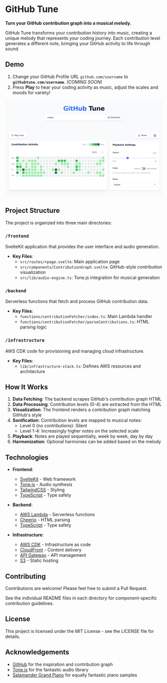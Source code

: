 # GitHub Tune

**Turn your GitHub contribution graph into a musical melody.**

GitHub Tune transforms your contribution history into music, creating a unique melody that represents your coding journey. Each contribution level generates a different note, bringing your GitHub activity to life through sound.

## Demo

1. Change your GitHub Profile URL `github.com/username` to **`githubtune.com/username`**. _(COMING SOON)_
2. Press **Play** to hear your coding activity as music, adjust the scales and moods for variety!

<img src="frontend/static/og-image.png" alt="GitHub Tune Site Image" width="600">

## Project Structure

The project is organized into three main directories:

### `/frontend`

SvelteKit application that provides the user interface and audio generation.

- **Key Files**:
  - `src/routes/+page.svelte`: Main application page
  - `src/components/ContributionGraph.svelte`: GitHub-style contribution visualization
  - `src/lib/audio-engine.ts`: Tone.js integration for musical generation

### `/backend`

Serverless functions that fetch and process GitHub contribution data.

- **Key Files**:
  - `functions/contributionFetcher/index.ts`: Main Lambda handler
  - `functions/contributionFetcher/parseContributions.ts`: HTML parsing logic

### `/infrastructure`

AWS CDK code for provisioning and managing cloud infrastructure.

- **Key Files**:
  - `lib/infrastructure-stack.ts`: Defines AWS resources and architecture

## How It Works

1. **Data Fetching**: The backend scrapes GitHub's contribution graph HTML
2. **Data Processing**: Contribution levels (0-4) are extracted from the HTML
3. **Visualization**: The frontend renders a contribution graph matching GitHub's style
4. **Sonification**: Contribution levels are mapped to musical notes:
   - Level 0 (no contributions): Silent
   - Level 1-4: Increasingly higher notes on the selected scale
5. **Playback**: Notes are played sequentially, week by week, day by day
6. **Harmonization**: Optional harmonies can be added based on the melody

## Technologies

- **Frontend**:
  - [SvelteKit](https://kit.svelte.dev/) - Web framework
  - [Tone.js](https://tonejs.github.io/) - Audio synthesis
  - [TailwindCSS](https://tailwindcss.com/) - Styling
  - [TypeScript](https://www.typescriptlang.org/) - Type safety

- **Backend**:
  - [AWS Lambda](https://aws.amazon.com/lambda/) - Serverless functions
  - [Cheerio](https://cheerio.js.org/) - HTML parsing
  - [TypeScript](https://www.typescriptlang.org/) - Type safety

- **Infrastructure**:
  - [AWS CDK](https://aws.amazon.com/cdk/) - Infrastructure as code
  - [CloudFront](https://aws.amazon.com/cloudfront/) - Content delivery
  - [API Gateway](https://aws.amazon.com/api-gateway/) - API management
  - [S3](https://aws.amazon.com/s3/) - Static hosting

## Contributing

Contributions are welcome! Please feel free to submit a Pull Request.

See the individual README files in each directory for component-specific contribution guidelines.

## License

This project is licensed under the MIT License - see the LICENSE file for details.

## Acknowledgements

- [GitHub](https://github.com/) for the inspiration and contribution graph
- [Tone.js](https://tonejs.github.io/) for the fantastic audio library
- [Salamander Grand Piano](https://github.com/sfzinstruments/SalamanderGrandPiano) for equally fantastic piano samples
